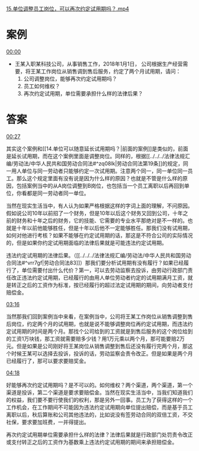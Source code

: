 [15.单位调整员工岗位，可以再次约定试用期吗？.mp4](file:///E:%5C法律实务%5CA314【游本春】【20小时200讲】劳动纠纷维权指南及企业风控管控宝典（200讲劳动合同签订法律风险防范与合规管理）%5C15.单位调整员工岗位，可以再次约定试用期吗？.mp4)
# 案例
[00:00](file:///E:%5C法律实务%5CA314【游本春】【20小时200讲】劳动纠纷维权指南及企业风控管控宝典（200讲劳动合同签订法律风险防范与合规管理）%5C15.单位调整员工岗位，可以再次约定试用期吗？.mp4#t=00:00)

- 王某入职某科技公司，从事销售工作，2018年1月1日，     公司根据生产经营需要，将王某工作岗位从销售调到售后服务，约定了两个月试用期，请问：
	1. 公司调整岗位，能够再次约定试用期吗？
	2. 员工如何维权？
	3. 再次约定试用期，单位需要承担什么样的法律后果？
# 答案
[00:27](file:///E:/%5C%E6%B3%95%E5%BE%8B%E5%AE%9E%E5%8A%A1%5CA314%E3%80%90%E6%B8%B8%E6%9C%AC%E6%98%A5%E3%80%91%E3%80%9020%E5%B0%8F%E6%97%B6200%E8%AE%B2%E3%80%91%E5%8A%B3%E5%8A%A8%E7%BA%A0%E7%BA%B7%E7%BB%B4%E6%9D%83%E6%8C%87%E5%8D%97%E5%8F%8A%E4%BC%81%E4%B8%9A%E9%A3%8E%E6%8E%A7%E7%AE%A1%E6%8E%A7%E5%AE%9D%E5%85%B8%EF%BC%88200%E8%AE%B2%E5%8A%B3%E5%8A%A8%E5%90%88%E5%90%8C%E7%AD%BE%E8%AE%A2%E6%B3%95%E5%BE%8B%E9%A3%8E%E9%99%A9%E9%98%B2%E8%8C%83%E4%B8%8E%E5%90%88%E8%A7%84%E7%AE%A1%E7%90%86%EF%BC%89%5C15.%E5%8D%95%E4%BD%8D%E8%B0%83%E6%95%B4%E5%91%98%E5%B7%A5%E5%B2%97%E4%BD%8D%EF%BC%8C%E5%8F%AF%E4%BB%A5%E5%86%8D%E6%AC%A1%E7%BA%A6%E5%AE%9A%E8%AF%95%E7%94%A8%E6%9C%9F%E5%90%97%EF%BC%9F.mp4#t=27.179319)

其实这个案例和[[14.单位可以随意延长试用期吗？|前面的案例]]是类似的，前面是延长试用期，而在这个案例里面是调整岗位。同样的，根据[[../../../法律法规汇编/劳动法/中华人民共和国劳动合同法#^zq08lk|劳动合同法第19条]]的规定，同一用人单位与同一劳动者只能够约定一次试用期。注意两个同一，同一单位同一员工。那么这个规定里面有没有说是因为什么样的原因？也就是不管是什么样的原因，包括案例当中的从A岗位调整到B岗位，也包括当一个员工离职以后再回到单位，你看都是同一劳动者同一单位。

当然在现实生活当中，有人认为如果严格根据这样的字词上面的理解，不问原因。假如说公司10年以前招了一个财务，但是10年以后这个财务又回到公司，十年之前的财务和十年之后的财务，它的技能、它需要的专业水平那绝对是不一样的。也就是十年以前他能够胜任，但是十年以后他不一定能够胜任。那我们没有试用期，如何对他进行考核？如果不能够在约定试用期的话，那这是不符合公司的实际情况的，但是如果你约定试用期面临的法律后果就是可能违法约定试用期。

违法约定试用期的法律后果。（[[../../../法律法规汇编/劳动法/中华人民共和国劳动合同法#^vrr7gf|劳动合同法83]]）那我们要分析试用期有没有履行？如果已经履行了，单位需要付出什么代价？第一，可以去劳动监察去投诉，由劳动行政部门责任改正违法约定试用期，已经履行的由用人单位劳动者约定的试用期满月工资，就是转正之后的工资作为标准，按已经履行的超过法定试用期的期间，向劳动者支付赔偿金。

[03:16](file:///E:%5C法律实务%5CA314【游本春】【20小时200讲】劳动纠纷维权指南及企业风控管控宝典（200讲劳动合同签订法律风险防范与合规管理）%5C15.单位调整员工岗位，可以再次约定试用期吗？.mp4#t=03:16)

当然那我们回到案例当中来看，在案例当中，公司将王某工作岗位从销售调整到售后岗位，约定两个月的试用期，也就是说不能够调整岗位再约定试用期，而违法约定试用期的时间是两个月。那找个公司给到的工资就是到售后服务的这个岗位给到的工资1万块钱，那工资就需要赔多少钱？用1万元乘以两个月，那可能要赔2万元。但是如果是公司刚好将王某岗位从销售调整到售后还没有履行完两个月，那这个时候王某可以选择去投诉，投诉的话，劳动监察会责令改正。但是如果是两个月已经履行了，那可以要求要赔奖金。

[04:18](file:///E:%5C法律实务%5CA314【游本春】【20小时200讲】劳动纠纷维权指南及企业风控管控宝典（200讲劳动合同签订法律风险防范与合规管理）%5C15.单位调整员工岗位，可以再次约定试用期吗？.mp4#t=04:18)

好能够再次约定试用期吗？是不可以的。如何维权？两个渠道，两个渠道，第一个渠道是投诉，第二个渠道是要求要赔偿金。当然在现实生活当中，当我们知道我们的权益，我们要不要行使我们的权利，那是另外一回事。员工为了获得这样的一个工作机会，在工作期间不可能因为违法约定试用期向单位提出赔偿，而是基于员工离职以后，秋后算账和公司其他违法的，比如说没有签劳动合同的双倍工资，不交社保，要求要加班费，一并得提出。

再次约定试用期单位需要承担什么样的法律？法律后果就是行政部门处罚责令改正或支付转正之后的工资作为基数乘上违法约定试用期的期间来承担赔偿金。